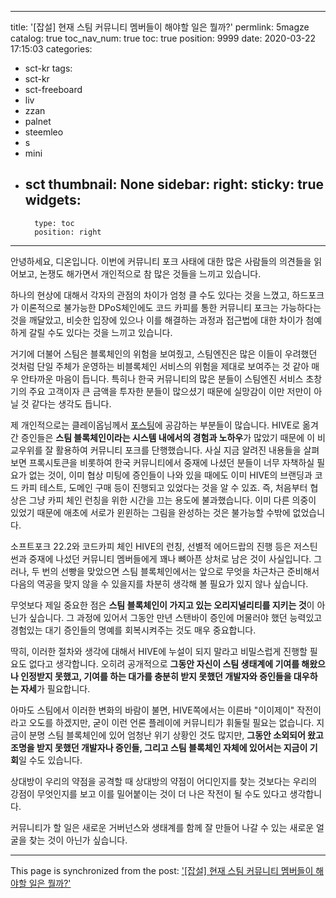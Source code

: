 
---
title: '[잡설] 현재 스팀 커뮤니티 멤버들이 해야할 일은 뭘까?'
permlink: 5magze
catalog: true
toc_nav_num: true
toc: true
position: 9999
date: 2020-03-22 17:15:03
categories:
- sct-kr
tags:
- sct-kr
- sct-freeboard
- liv
- zzan
- palnet
- steemleo
- s
- mini
- sct
thumbnail: None
sidebar:
    right:
        sticky: true
widgets:
    -
        type: toc
        position: right
---


안녕하세요, 디온입니다. 이번에 커뮤니티 포크 사태에 대한 많은 사람들의 의견들을 읽어보고, 논쟁도 해가면서 개인적으로 참 많은 것들을 느끼고 있습니다. 

하나의 현상에 대해서 각자의 관점의 차이가 엄청 클 수도 있다는 것을 느꼈고, 하드포크가 이론적으로 불가능한 DPoS체인에도 코드 카피를 통한 커뮤니티 포크는 가능하다는 것을 깨달았고, 비슷한 입장에 있으나 이를 해결하는 과정과 접근법에 대한 차이가 첨예하게 갈릴 수도 있다는 것을 느끼고 있습니다.

거기에 더불어 스팀은 블록체인의 위험을 보여줬고, 스팀엔진은 많은 이들이 우려했던 것처럼 단일 주체가 운영하는 비블록체인 서비스의 위험을 제대로 보여주는 것 같아 매우 안타까운 마음이 듭니다. 특히나 한국 커뮤니티의 많은 분들이 스팀엔진 서비스 초창기의 주요 고객이자 큰 금액을 투자한 분들이 많으셨기 때문에 실망감이 이만 저만이 아닐 것 같다는 생각도 듭니다.

제 개인적으로는 클레이옵님께서 [포스팅](https://steemit.com/hive-101145/@clayop/hive)에 공감하는 부분들이 많습니다. HIVE로 옮겨간 증인들은 **스팀 블록체인이라는 시스템 내에서의 경험과 노하우**가 많았기 때문에 이 비교우위를 잘 활용하여 커뮤니티 포크를 단행했습니다. 사실 지금 알려진 내용들을 살펴보면 프록시토큰을 비롯하여 한국 커뮤니티에서 중재에 나셨던 분들이 너무 자책하실 필요가 없는 것이, 이미 협상 미팅에 증인들이 나와 있을 때에도 이미 HIVE의 브랜딩과 코드 카피 테스트, 도메인 구매 등이 진행되고 있었다는 것을 알 수 있죠. 즉, 처음부터 협상은 그냥 카피 체인 런칭을 위한 시간을 끄는 용도에 불과했습니다. 이미 다른 의중이 있었기 때문에 애초에 서로가 윈윈하는 그림을 완성하는 것은 불가능할 수밖에 없었습니다. 


소프트포크 22.2와 코드카피 체인 HIVE의 런칭, 선별적 에어드랍의 진행 등은 저스틴썬과 중재에 나섰던 커뮤니티 멤버들에게 꽤나 뼈아픈 상처로 남은 것이 사실입니다. 그러나, 두 번의 선빵을 맞았으면 스팀 블록체인에서는 앞으로 무엇을 차근차근 준비해서 다음의 역공을 맞지 않을 수 있을지를 차분히 생각해 볼 필요가 있지 않나 싶습니다.

무엇보다 제일 중요한 점은 **스팀 블록체인이 가지고 있는 오리지널리티를 지키는 것**이 아닌가 싶습니다. 그 과정에 있어서 그동안 만년 스탠바이 증인에 머물러야 했던 능력있고 경험있는 대기 증인들의 명예를 회복시켜주는 것도 매우 중요합니다. 

딱히, 이러한 절차와 생각에 대해서 HIVE에 누설이 되지 말라고 비밀스럽게 진행할 필요도 없다고 생각합니다. 오히려 공개적으로 **그동안 자신이 스팀 생태계에 기여를 해왔으나 인정받지 못했고, 기여를 하는 대가를 충분히 받지 못했던 개발자와 증인들을 대우하는 자세**가 필요합니다.

아마도 스팀에서 이러한 변화의 바람이 불면, HIVE쪽에서는 이른바 "이이제이" 작전이라고 오도를 하겠지만, 굳이 이런 언론 플레이에 커뮤니티가 휘둘릴 필요는 없습니다. 지금이 분명 스팀 블록체인에 있어 엄청난 위기 상황인 것도 많지만, **그동안 소외되어 왔고 조명을 받지 못했던 개발자나 증인들, 그리고 스팀 블록체인 자체에 있어서는 지금이 기회**일 수도 있습니다.

상대방이 우리의 약점을 공격할 때 상대방의 약점이 어디인지를 찾는 것보다는 우리의 강점이 무엇인지를 보고 이를 밀어붙이는 것이 더 나은 작전이 될 수도 있다고 생각합니다. 

커뮤니티가 할 일은 새로운 거버넌스와 생태계를 함께 잘 만들어 나갈 수 있는 새로운 얼굴을 찾는 것이 아닌가 싶습니다.

- - -

This page is synchronized from the post: ['[잡설] 현재 스팀 커뮤니티 멤버들이 해야할 일은 뭘까?'](https://steemit.com/@donekim/5magze)
